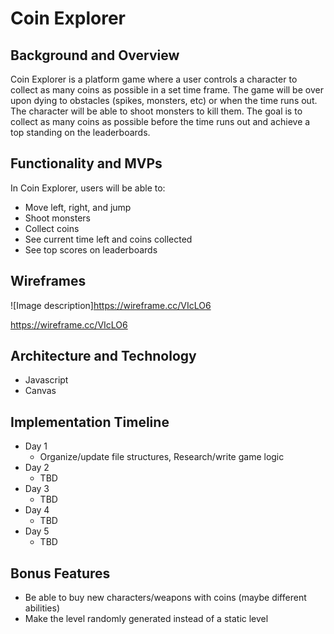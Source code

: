 
# Coin Explorer

## Background and Overview

Coin Explorer is a platform game where a user controls a character to collect as many coins as possible in a set time frame. The game will be over upon dying to obstacles (spikes, monsters, etc) or when the time runs out. The character will be able to shoot monsters to kill them. The goal is to collect as many coins as possible before the time runs out and achieve a top standing on the leaderboards. 

## Functionality and MVPs

In Coin Explorer, users will be able to:
* Move left, right, and jump
* Shoot monsters
* Collect coins
* See current time left and coins collected
* See top scores on leaderboards 

## Wireframes

![Image description]https://wireframe.cc/VIcLO6

https://wireframe.cc/VIcLO6

## Architecture and Technology

* Javascript
* Canvas

## Implementation Timeline

* Day 1
  * Organize/update file structures, Research/write game logic
* Day 2
  * TBD
* Day 3
  * TBD
* Day 4
  * TBD
* Day 5 
  * TBD

## Bonus Features

* Be able to buy new characters/weapons with coins (maybe different abilities)
* Make the level randomly generated instead of a static level
